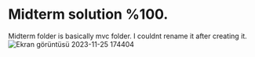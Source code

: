 # Midterm solution %100.
Midterm folder is basically mvc folder. I couldnt rename it after creating it.
![Ekran görüntüsü 2023-11-25 174404](https://github.com/KaanArslans/Ctis479Midterm/assets/100374988/d9d7a517-f5ce-41ac-a2b0-4baf19808a3d)
